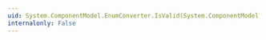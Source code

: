 ```yaml
---
uid: System.ComponentModel.EnumConverter.IsValid(System.ComponentModel.ITypeDescriptorContext,System.Object)
internalonly: False
---
```

